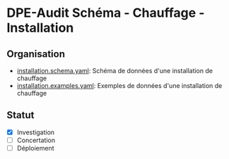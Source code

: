 # DPE-Audit Schéma - Chauffage - Installation

## Organisation

- [installation.schema.yaml](./installation.schema.yaml): Schéma de données d'une installation de chauffage
- [installation.examples.yaml](./installation.examples.yaml): Exemples de données d'une installation de chauffage

## Statut

- [x] Investigation
- [ ] Concertation
- [ ] Déploiement
